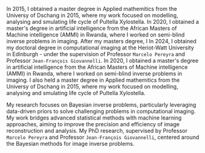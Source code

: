 <!-- I am a Research Associate at `Heriot-Watt University` in Edinburgh, UK. My research focuses on Bayesian inverse problems, particularly leveraging data-driven priors, with a primary application in computational imaging. -->
In 2015, I obtained a master degree in Applied mathemitics from the Universy of Dschang in 2015, where my work focused on modelling, analysing and smulating life cycle of Pultella Xylostella. In 2020, I obtained a master's degree in artificial intelligence from the African Masters of Machine intelligence (AMMI) in Rwanda, where I worked on semi-blind inverse problems in imaging. After my masters degree, I 
In 2024, I obtained my doctoral degree in computational imaging at the Heriot-Watt University in Edinburgh - under the supervision of Professor `Marcelo Pereyra` and Professor `Jean-François Giovannelli`. In 2020, I obtained a master's degree in artificial intelligence from the African Masters of Machine intelligence (AMMI) in Rwanda, where I worked on semi-blind inverse problems in imaging. I also held a master degree in Applied mathemitics from the Universy of Dschang in 2015, where my work focused on modelling, analysing and smulating life cycle of Pultella Xylostella. 

My research focuses on Bayesian inverse problems, particularly leveraging data-driven priors to solve challenging problems in computational imaging. My work bridges advanced statistical methods with machine learning approaches, aiming to improve the precision and efficiency of image reconstruction and analysis. My PhD research, supervised by Professor `Marcelo Pereyra` and Professor `Jean-François Giovannelli`, centered around the Bayesian methods for image inverse problems.

<!-- I am actively seeking postdoctoral opportunities in computational imaging, Bayesian methods, or related interdisciplinary fields, where I can further contribute to advancements in imaging science, signal processing, or applied mathematics. -->
